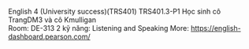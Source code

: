 English 4 (University success)(TRS401) TRS401.3-P1
Học sinh cô TrangDM3 và cô Kmulligan	
Room: DE-313
2 kỹ năng: Listening and Speaking
More: https://english-dashboard.pearson.com/
